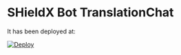 # SHieldX Bot TranslationChat 


It has been deployed at:

[![Deploy](https://www.herokucdn.com/deploy/button.png)](https://ai4life.herokuapp.com/)
